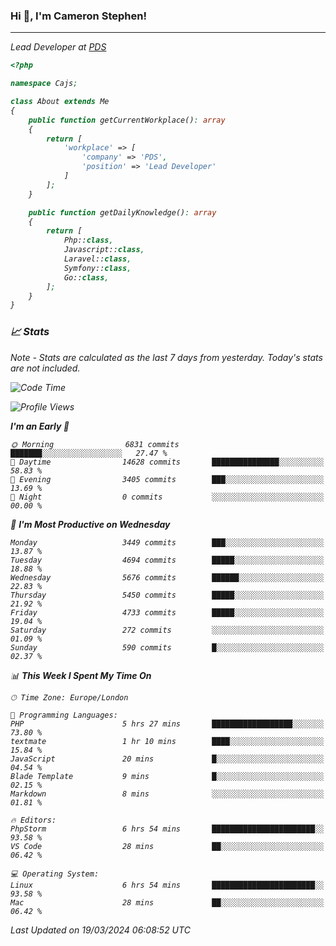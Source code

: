 ### Hi 👋, I'm Cameron Stephen!
<hr>
<p><em>Lead Developer at <a href="https://prindatasolutions.co.uk">PDS</a></p>


```php
<?php

namespace Cajs;

class About extends Me
{
    public function getCurrentWorkplace(): array
    {
        return [
            'workplace' => [
                'company' => 'PDS',
                'position' => 'Lead Developer'
            ]
        ];
    }

    public function getDailyKnowledge(): array
    {
        return [
            Php::class,
            Javascript::class,
            Laravel::class,
            Symfony::class,
            Go::class,
        ];
    }
}
```

### 📈 Stats
<p><em>Note - Stats are calculated as the last 7 days from yesterday. Today's stats are not included.</em></p>


<!--START_SECTION:waka-->
![Code Time](http://img.shields.io/badge/Code%20Time-3%2C740%20hrs%204%20mins-blue)

![Profile Views](http://img.shields.io/badge/Profile%20Views-0-blue)

**I'm an Early 🐤** 

```text
🌞 Morning                6831 commits        ███████░░░░░░░░░░░░░░░░░░   27.47 % 
🌆 Daytime                14628 commits       ███████████████░░░░░░░░░░   58.83 % 
🌃 Evening                3405 commits        ███░░░░░░░░░░░░░░░░░░░░░░   13.69 % 
🌙 Night                  0 commits           ░░░░░░░░░░░░░░░░░░░░░░░░░   00.00 % 
```
📅 **I'm Most Productive on Wednesday** 

```text
Monday                   3449 commits        ███░░░░░░░░░░░░░░░░░░░░░░   13.87 % 
Tuesday                  4694 commits        █████░░░░░░░░░░░░░░░░░░░░   18.88 % 
Wednesday                5676 commits        ██████░░░░░░░░░░░░░░░░░░░   22.83 % 
Thursday                 5450 commits        █████░░░░░░░░░░░░░░░░░░░░   21.92 % 
Friday                   4733 commits        █████░░░░░░░░░░░░░░░░░░░░   19.04 % 
Saturday                 272 commits         ░░░░░░░░░░░░░░░░░░░░░░░░░   01.09 % 
Sunday                   590 commits         █░░░░░░░░░░░░░░░░░░░░░░░░   02.37 % 
```


📊 **This Week I Spent My Time On** 

```text
🕑︎ Time Zone: Europe/London

💬 Programming Languages: 
PHP                      5 hrs 27 mins       ██████████████████░░░░░░░   73.80 % 
textmate                 1 hr 10 mins        ████░░░░░░░░░░░░░░░░░░░░░   15.84 % 
JavaScript               20 mins             █░░░░░░░░░░░░░░░░░░░░░░░░   04.54 % 
Blade Template           9 mins              █░░░░░░░░░░░░░░░░░░░░░░░░   02.15 % 
Markdown                 8 mins              ░░░░░░░░░░░░░░░░░░░░░░░░░   01.81 % 

🔥 Editors: 
PhpStorm                 6 hrs 54 mins       ███████████████████████░░   93.58 % 
VS Code                  28 mins             ██░░░░░░░░░░░░░░░░░░░░░░░   06.42 % 

💻 Operating System: 
Linux                    6 hrs 54 mins       ███████████████████████░░   93.58 % 
Mac                      28 mins             ██░░░░░░░░░░░░░░░░░░░░░░░   06.42 % 
```


 Last Updated on 19/03/2024 06:08:52 UTC
<!--END_SECTION:waka-->
